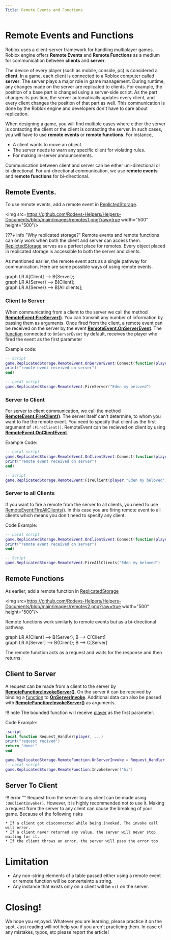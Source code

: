 ```yaml
---
Title: Remote Events and Functions
---
```


# Remote Events and Functions
Roblox uses a client-server framework for handling multiplayer games. Roblox engine offers **Remote Events** and **Remote Functions** as a medium for communication between **clients** and **server**.

The device of every player (such as mobile, console, pc) is considered a **client**. In a game, each client is connected to a Roblox computer called **server**. The server plays a major role in game management.
During runtime, any changes made on the server are replicated to clients. 
For example, the position of a base part is changed using a server-side script. As the part changes its position, the server automatically updates every client, and every client changes the position of that part as well. This communication is done by the Roblox engine and developers don't have to care about replication. 

When designing a game, you will find multiple cases where either the server is contacting the client or the client is contacting the server. In such cases, you will have to use **remote events** or **remote functions**. For instance,

* A client wants to move an object.
* The server needs to warn any specific client for violating rules.
* For making in-server announcements.

Communication between client and server can be either uni-directional or bi-directional. For uni-directional communication, we use **remote events** and **remote functions** for bi-directional. 

## Remote Events.
To use remote events, add a remote event in [ReplictedStorage](https://developer.roblox.com/en-us/api-reference/class/ReplicatedStorage).

<img src=https://github.com/Rodevs-Helpers/Helpers-Documents/blob/main/images/remotes1.png?raw=true width="500" height="500"/>

???+ info "Why replicated storage?"
	Remote events and remote functions can only work when both the client and server can access them. [ReplictedStorage](https://developer.roblox.com/en-us/api-reference/class/ReplicatedStorage) serves as a perfect place for remotes. Every object placed in replicated storage is accessible to both the server and clients.

As mentioned earlier, the remote event acts as a single pathway for communication. Here are some possible ways of using remote events.

<div class="mermaid">
graph LR  
   A[Client] --> B{Server};
</div>
<div class="mermaid">
graph LR  
   A{Server} --> B[Client];
</div>
<div class="mermaid">
graph LR  
   A{Server} --> B[All clients];
</div>

### Client to Server
When communicating from a client to the server we call the method **[RemoteEvent:FireServer()](https://developer.roblox.com/en-us/api-reference/function/RemoteEvent/FireServer)**. You can transmit any number of information by passing them as arguments.
Once fired from the client, a remote event can be received on the server by the event **[RemoteEvent.OnServerEvent](https://developer.roblox.com/en-us/api-reference/event/RemoteEvent/OnServerEvent)**. The [function](https://developer.roblox.com/en-us/articles/Function) connected to `OnServerEvent` by default, receives the player who fired the event as the first parameter

Example code:

```lua
-- Script
game.ReplicatedStorage.RemoteEvent.OnServerEvent:Connect(function(player, ...)
print("remote event received on server")
end)

-- Local script
game.ReplicatedStorage.RemoteEvent:FireServer("Eden my beloved")
```

### Server to Client
For server to client communication, we call the method **[RemoteEvent:FireClient()](https://developer.roblox.com/en-us/api-reference/function/RemoteEvent/FireClient)**. The server itself can't determine, to whom you want to fire the remote event. You need to specify that client as the first argument of `:FireClient()`. 
RemoteEvent can be recieved on client by using **[RemoteEvent.OnClientEvent](https://developer.roblox.com/en-us/api-reference/event/RemoteEvent/OnClientEvent)**. 

Example Code:

```lua
-- Local script
game.ReplicatedStorage.RemoteEvent.OnClientEvent:Connect(function(player, ...)
print("remote event received on server")
end)

-- Script
game.ReplicatedStorage.RemoteEvent:FireClient(player,"Eden my beloved") 
```

### Server to all Clients
If you want to fire a remote from the server to all clients, you need to use [RemoteEvent:FireAllClients()](https://developer.roblox.com/en-us/api-reference/function/RemoteEvent/FireAllClients). In this case you are firing remote event to all clients which means you don't need to specify any client.

Code Example:

```lua
-- Local script
game.ReplicatedStorage.RemoteEvent.OnClientEvent:Connect(function(player, ...)
print("remote event received on server")
end)

-- Script
game.ReplicatedStorage.RemoteEvent:FireAllClients("Eden my beloved") 
```

## Remote Functions
As earlier, add a remote function in [ReplicatedStorage](https://developer.roblox.com/en-us/api-reference/class/ReplicatedStorage)

<img src=https://github.com/Rodevs-Helpers/Helpers-Documents/blob/main/images/remotes2.png?raw=true width="500" height="500"/>

Remote functions work similarly to remote events but as a bi-directional pathway.

<div class="mermaid">
graph LR  
   A[Client] --> B{Server};
   B --> C[Client]
</div>
<div class="mermaid">
graph LR  
   A[Server] --> B{Client};
   B --> C[Server]
</div>

The remote function acts as a request and waits for the response and then returns.

## Client to Server
A request can be made from a client to the server by **[RemoteFunction:InvokeServer()](https://developer.roblox.com/en-us/api-reference/function/RemoteFunction/InvokeServer)**. On the server it can be received by binding a [function]() to **[OnServerInvoke](https://developer.roblox.com/en-us/api-reference/callback/RemoteFunction/OnServerInvoke)**. Additional data can also be passed with **[RemoteFunction:InvokeServer()](https://developer.roblox.com/en-us/api-reference/function/RemoteFunction/InvokeServer)** as arguments.

!!! note
	The bounded function will receive [player](https://developer.roblox.com/en-us/api-reference/class/Player) as the first parameter.

Code Example: 

```lua
-script
local function Request_Handler(player, ...)
print("request recived")
return "done!"
end

game.ReplicatedStorage.RemoteFunction.OnServerInvoke = Request_Handler
-- Local script
game.ReplicatedStorage.RemoteFunction:InvokeServer("hi")
```

## Server To Client
!!! error ""
	Request from the server to any client can be made using `:OnClientInvoke()`. However, it is highly recommended not to use it. Making a request from the server to any client can cause the breaking of your game. Because of the following risks

    * If a client got disconnected while being invoked. The invoke call will error.
    * If a client never returned any value, the server will never stop waiting for it.
    * If the client throws an error, the server will pass the error too.

# Limitation
* Any non-string elements of a table passed either using a remote event or remote function will be converteinto a string.
* Any instance that exists only on a client will be `nil` on the server.

# Closing!
We hope you enjoyed. Whatever you are learning, please practice it on the spot. Just reading will not help you if you aren't practicing them.
In case of any mistakes, typos, etc please report the article!